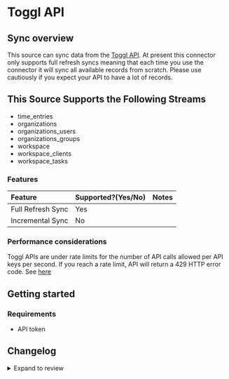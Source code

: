 # Toggl API

## Sync overview

This source can sync data from the [Toggl API](https://developers.track.toggl.com/docs/). At present this connector only supports full refresh syncs meaning that each time you use the connector it will sync all available records from scratch. Please use cautiously if you expect your API to have a lot of records.

## This Source Supports the Following Streams

- time_entries
- organizations
- organizations_users
- organizations_groups
- workspace
- workspace_clients
- workspace_tasks

### Features

| Feature           | Supported?\(Yes/No\) | Notes |
| :---------------- | :------------------- | :---- |
| Full Refresh Sync | Yes                  |       |
| Incremental Sync  | No                   |       |

### Performance considerations

Toggl APIs are under rate limits for the number of API calls allowed per API keys per second. If you reach a rate limit, API will return a 429 HTTP error code. See [here](https://developers.track.toggl.com/docs/#the-api-format)

## Getting started

### Requirements

- API token

## Changelog

<details>
  <summary>Expand to review</summary>

| Version | Date       | Pull Request                                              | Subject                                 |
|:--------|:-----------| :-------------------------------------------------------- | :-------------------------------------- |
| 0.2.14 | 2025-03-01 | [55088](https://github.com/airbytehq/airbyte/pull/55088) | Update dependencies |
| 0.2.13 | 2025-02-22 | [54510](https://github.com/airbytehq/airbyte/pull/54510) | Update dependencies |
| 0.2.12 | 2025-02-15 | [54059](https://github.com/airbytehq/airbyte/pull/54059) | Update dependencies |
| 0.2.11 | 2025-02-08 | [53557](https://github.com/airbytehq/airbyte/pull/53557) | Update dependencies |
| 0.2.10 | 2025-02-01 | [53090](https://github.com/airbytehq/airbyte/pull/53090) | Update dependencies |
| 0.2.9 | 2025-01-25 | [52429](https://github.com/airbytehq/airbyte/pull/52429) | Update dependencies |
| 0.2.8 | 2025-01-18 | [52026](https://github.com/airbytehq/airbyte/pull/52026) | Update dependencies |
| 0.2.7 | 2025-01-11 | [51383](https://github.com/airbytehq/airbyte/pull/51383) | Update dependencies |
| 0.2.6 | 2024-12-28 | [50775](https://github.com/airbytehq/airbyte/pull/50775) | Update dependencies |
| 0.2.5 | 2024-12-21 | [50305](https://github.com/airbytehq/airbyte/pull/50305) | Update dependencies |
| 0.2.4 | 2024-12-14 | [49738](https://github.com/airbytehq/airbyte/pull/49738) | Update dependencies |
| 0.2.3 | 2024-12-12 | [49434](https://github.com/airbytehq/airbyte/pull/49434) | Update dependencies |
| 0.2.2 | 2024-10-29 | [47883](https://github.com/airbytehq/airbyte/pull/47883) | Update dependencies |
| 0.2.1 | 2024-08-16 | [44196](https://github.com/airbytehq/airbyte/pull/44196) | Bump source-declarative-manifest version |
| 0.2.0 | 2024-08-14 | [44056](https://github.com/airbytehq/airbyte/pull/44056) | Refactor connector to manifest-only format |
| 0.1.14 | 2024-08-12 | [43860](https://github.com/airbytehq/airbyte/pull/43860) | Update dependencies |
| 0.1.13 | 2024-08-10 | [43485](https://github.com/airbytehq/airbyte/pull/43485) | Update dependencies |
| 0.1.12 | 2024-08-03 | [43064](https://github.com/airbytehq/airbyte/pull/43064) | Update dependencies |
| 0.1.11 | 2024-07-27 | [42755](https://github.com/airbytehq/airbyte/pull/42755) | Update dependencies |
| 0.1.10 | 2024-07-20 | [42244](https://github.com/airbytehq/airbyte/pull/42244) | Update dependencies |
| 0.1.9 | 2024-07-13 | [41736](https://github.com/airbytehq/airbyte/pull/41736) | Update dependencies |
| 0.1.8 | 2024-07-10 | [41510](https://github.com/airbytehq/airbyte/pull/41510) | Update dependencies |
| 0.1.7 | 2024-07-09 | [41227](https://github.com/airbytehq/airbyte/pull/41227) | Update dependencies |
| 0.1.6 | 2024-07-06 | [40968](https://github.com/airbytehq/airbyte/pull/40968) | Update dependencies |
| 0.1.5   | 2024-06-28 | [#38740](https://github.com/airbytehq/airbyte/pull/38740) | Make connector compatible with Builder  |
| 0.1.4   | 2024-06-25 | [40493](https://github.com/airbytehq/airbyte/pull/40493) | Update dependencies |
| 0.1.3   | 2024-06-22 | [40096](https://github.com/airbytehq/airbyte/pull/40096) | Update dependencies |
| 0.1.2   | 2024-06-04 | [38985](https://github.com/airbytehq/airbyte/pull/38985) | [autopull] Upgrade base image to v1.2.1 |
| 0.1.1   | 2024-05-20 | [38376](https://github.com/airbytehq/airbyte/pull/38376) | [autopull] base image + poetry + up_to_date |
| 0.1.0   | 2022-10-28 | [#18507](https://github.com/airbytehq/airbyte/pull/18507) | 🎉 New Source: Toggl API [low-code CDK] |

</details>
